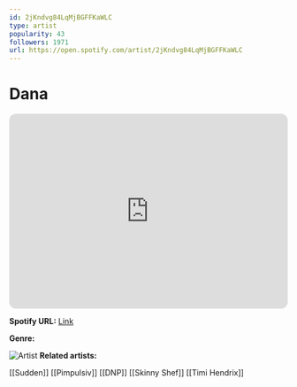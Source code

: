 ```yaml
---
id: 2jKndvg84LqMjBGFFKaWLC
type: artist
popularity: 43
followers: 1971
url: https://open.spotify.com/artist/2jKndvg84LqMjBGFFKaWLC
---
```

# Dana

<iframe style="border-radius:12px" src="https://open.spotify.com/embed/artist/2jKndvg84LqMjBGFFKaWLC" width="100%" height="352" frameBorder="0" allowfullscreen="" allow="autoplay; clipboard-write; encrypted-media; fullscreen; picture-in-picture" loading="lazy"></iframe>

**Spotify URL:** [Link](https://open.spotify.com/artist/2jKndvg84LqMjBGFFKaWLC)

**Genre:** 

![Artist](https://i.scdn.co/image/ab6761610000e5ebdcfcce78e3cb906c57b51aa5)
**Related artists:**

[[Sudden]]
[[Pimpulsiv]]
[[DNP]]
[[Skinny Shef]]
[[Timi Hendrix]]
